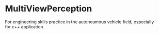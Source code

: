 # MultiViewPerception
For engineering skills practice in the autonoumous vehicle field, especially for c++ application.
